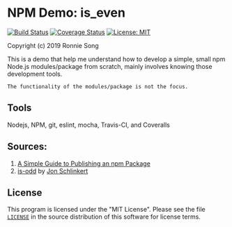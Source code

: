 # NPM Demo: is_even

[![Build Status](https://travis-ci.com/ronniesong0809/npm_demo_is_even.svg?branch=master)](https://travis-ci.com/ronniesong0809/npm_demo_is_even)
[![Coverage Status](https://coveralls.io/repos/github/ronniesong0809/npm_demo_is_even_/badge.svg?branch=master)](https://coveralls.io/github/ronniesong0809/npm_demo_is_even_?branch=master)
[![License: MIT](https://img.shields.io/badge/License-MIT-yellow.svg)](https://github.com/ronniesong0809/npm_demo_is_even_/blob/master/LICENSE)

Copyright (c) 2019 Ronnie Song

This is a demo that help me understand how to develop a simple, small npm Node.js modules/package from scratch, mainly involves knowing those development tools.

`The functionality of the modules/package is not the focus.`

## Tools
Nodejs, NPM, git, eslint, mocha, Travis-CI, and Coveralls

## Sources:
1. [A Simple Guide to Publishing an npm Package](https://medium.com/@TeeFouad/a-simple-guide-to-publishing-an-npm-package-506dd7f3c47a)
2. [is-odd](https://github.com/jonschlinkert/is-odd) by [Jon Schlinkert](https://github.com/jonschlinkert?tab=repositories)

## License

This program is licensed under the "MIT License".  Please
see the file [`LICENSE`](https://github.com/ronniesong0809/npm_demo_is_even/blob/master/LICENSE) in the source distribution of this
software for license terms.
